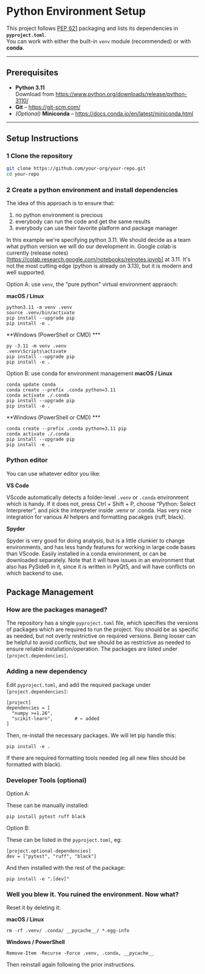 # Python Environment Setup

This project follows [PEP 621](https://peps.python.org/pep-0621/) packaging and lists its dependencies in **`pyproject.toml`**.  
You can work with either the built-in `venv` module (recommended) or with **conda**.

---

## Prerequisites

- **Python 3.11**  
  Download from <https://www.python.org/downloads/release/python-3110/>
- **Git** – <https://git-scm.com/>  
- *(Optional)* **Miniconda** – <https://docs.conda.io/en/latest/miniconda.html>

---

## Setup Instructions

### 1  Clone the repository

```bash
git clone https://github.com/your-org/your-repo.git
cd your-repo
```

### 2 Create a python environment and install dependencies
The idea of this approach is to ensure that:
1. no python environment is precious
2. everybody can run the code and get the same results
3. everybody can use their favorite platform and package manager

In this example we're specifying python 3.11. We should decide as a team what python version we will do our development in. Google colab is currently (release notes)[https://colab.research.google.com/notebooks/relnotes.ipynb] at 3.11. It's not the most cutting edge (python is already on 3.13), but it is modern and well supported.

Option A: use `venv`, the "pure python" virtual environment appraoch:

**macOS / Linux**
```bash:
python3.11 -m venv .venv
source .venv/bin/activate
pip install --upgrade pip
pip install -e .
```

**Windows (PowerShell or CMD) ***
```powershell:
py -3.11 -m venv .venv
.venv\Scripts\activate
pip install --upgrade pip
pip install -e .
```

Option B: use conda for environment management
**macOS / Linux**
```bash:
conda update conda
conda create --prefix .conda python=3.11
conda activate ./.conda
pip install --upgrade pip
pip install -e .
```

**Windows (PowerShell or CMD) ***
```powershell:
conda create --prefix .conda python=3.11 pip
conda activate ./.conda
pip install --upgrade pip
pip install -e .
```

### Python editor
You can use whatever editor you like:

**VS Code** 

VScode automatically detects a folder-level `.venv` or `.conda` environment which is handy. If it does not, press Ctrl + Shift + P, choose “Python: Select Interpreter”, and pick the interpreter inside .venv or .conda. Has very nice integration for various AI helpers and formatting pacakges (ruff, black).

**Spyder** 

Spyder is very good for doing analysis, but is a little clunkier to change environments, and has less handy features for working in large code bases than VScode. Easily installed in a conda environment, or can be downloaded separately. Note that it will have issues in an environment that also has PySide6 in it, since it is written in PyQt5, and will have conflicts on which backend to use.

## Package Management

### How are the packages managed?
The repository has a single `pyproject.toml` file, which specifies the versions of packages which are required to run the project. You should be as specific as needed, but not overly restrictive on required versions. Being looser can be helpful to avoid conflicts, but we should be as restrictive as needed to ensure reliable installation/operation. The packages are listed under `[project.dependencies]`.

### Adding a new dependency
Edit `pyproject.toml`, and add the required package under `[project.dependencies]`:

```toml:
[project]
dependencies = [
  "numpy >=1.26",
  "scikit-learn",        # ← added
]
```

Then, re-install the necessary packages. We will let pip handle this:
```bash:
pip install -e .
```

If there are required formatting tools needed (eg all new files should be formatted with black). 

### Developer Tools (optional)

Option A:

These can be manually installed:
```bash:
pip install pytest ruff black
```

Option B:

These can be listed in the `pyproject.toml`, eg:

```toml:
[project.optional-dependencies]
dev = ["pytest", "ruff", "black"]
```

And then installed with the rest of the package:
```bash:
pip install -e ".[dev]"
```

### Well you blew it. You ruined the environment. Now what?
Reset it by deleting it:

**macOS / Linux**
```bash:
rm -rf .venv/ .conda/ __pycache__/ *.egg-info

```

**Windows / PowerShell**
```powershell:
Remove-Item -Recurse -Force .venv, .conda, __pycache__
```
Then reinstall again following the prior instructions.


